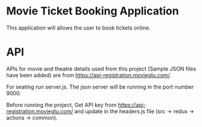 # Movie Ticket Booking Application

This application will allows the user to book tickets online.

# API

APIs for movie and theatre details used from this project (Sample JSON files have been added) are from https://api-registration.movieglu.com/.

For seating run server.js. The json server will be running in the port number 9000.

Before running the project, Get API key from https://api-registration.movieglu.com/ and update in the headers.js file (src -> redux -> actions -> common).

